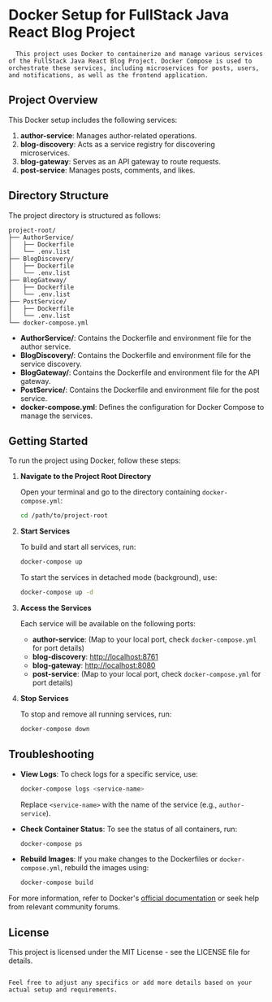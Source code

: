# Docker Setup for FullStack Java React Blog Project

      This project uses Docker to containerize and manage various services of the FullStack Java React Blog Project. Docker Compose is used to orchestrate these services, including microservices for posts, users, and notifications, as well as the frontend application.

## Project Overview

This Docker setup includes the following services:

1. **author-service**: Manages author-related operations.
2. **blog-discovery**: Acts as a service registry for discovering microservices.
3. **blog-gateway**: Serves as an API gateway to route requests.
4. **post-service**: Manages posts, comments, and likes.

## Directory Structure

The project directory is structured as follows:

```
project-root/
├── AuthorService/
│   ├── Dockerfile
│   └── .env.list
├── BlogDiscovery/
│   ├── Dockerfile
│   └── .env.list
├── BlogGateway/
│   ├── Dockerfile
│   └── .env.list
├── PostService/
│   ├── Dockerfile
│   └── .env.list
└── docker-compose.yml
```

- **AuthorService/**: Contains the Dockerfile and environment file for the author service.
- **BlogDiscovery/**: Contains the Dockerfile and environment file for the service discovery.
- **BlogGateway/**: Contains the Dockerfile and environment file for the API gateway.
- **PostService/**: Contains the Dockerfile and environment file for the post service.
- **docker-compose.yml**: Defines the configuration for Docker Compose to manage the services.

## Getting Started

To run the project using Docker, follow these steps:

1. **Navigate to the Project Root Directory**

   Open your terminal and go to the directory containing `docker-compose.yml`:

   ```bash
   cd /path/to/project-root
   ```

2. **Start Services**

   To build and start all services, run:

   ```bash
   docker-compose up
   ```

   To start the services in detached mode (background), use:

   ```bash
   docker-compose up -d
   ```

3. **Access the Services**

   Each service will be available on the following ports:

   - **author-service**: (Map to your local port, check `docker-compose.yml` for port details)
   - **blog-discovery**: [http://localhost:8761](http://localhost:8761)
   - **blog-gateway**: [http://localhost:8080](http://localhost:8080)
   - **post-service**: (Map to your local port, check `docker-compose.yml` for port details)

4. **Stop Services**

   To stop and remove all running services, run:

   ```bash
   docker-compose down
   ```

## Troubleshooting

- **View Logs**: To check logs for a specific service, use:

  ```bash
  docker-compose logs <service-name>
  ```

  Replace `<service-name>` with the name of the service (e.g., `author-service`).

- **Check Container Status**: To see the status of all containers, run:

  ```bash
  docker-compose ps
  ```

- **Rebuild Images**: If you make changes to the Dockerfiles or `docker-compose.yml`, rebuild the images using:

  ```bash
  docker-compose build
  ```

For more information, refer to Docker's [official documentation](https://docs.docker.com/) or seek help from relevant community forums.

## License

This project is licensed under the MIT License - see the LICENSE file for details.
```

Feel free to adjust any specifics or add more details based on your actual setup and requirements.
